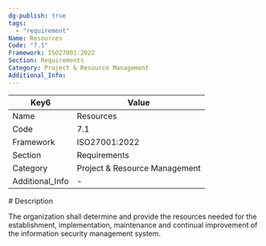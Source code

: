 ```yaml
---
dg-publish: true
tags:
  - "requirement"
Name: Resources
Code: "7.1"
Framework: ISO27001:2022
Section: Requirements
Category: Project & Resource Management
Additional_Info: 
---
```


<div><table class="dataview table-view-table"><thead class="table-view-thead"><tr class="table-view-tr-header"><th class="table-view-th"><span>Key</span><span class="dataview small-text">6</span></th><th class="table-view-th"><span>Value</span></th></tr></thead><tbody class="table-view-tbody"><tr><td><span>Name</span></td><td><span>Resources</span></td></tr><tr><td><span>Code</span></td><td><span>7.1</span></td></tr><tr><td><span>Framework</span></td><td><span>ISO27001:2022</span></td></tr><tr><td><span>Section</span></td><td><span>Requirements</span></td></tr><tr><td><span>Category</span></td><td><span>Project &amp; Resource Management</span></td></tr><tr><td><span>Additional_Info</span></td><td><span>-</span></td></tr></tbody></table></div>
# Description

The organization shall determine and provide the resources needed for the establishment, implementation, maintenance and continual improvement of the information security management system.
